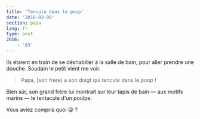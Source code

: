 ```yaml
---
title: 'Tencule dans le poop'
date: '2016-03-09'
section: papa
lang: fr
type: post
2016:
    - '03'
---
```


Ils étaient en train de se déshabiller à la salle de bain, pour aller prendre une douche. Soudain le petit vient me voir.

> Papa, [son frère] a son doigt qui _tencule_ dans le _poop_ !

Bien sûr, son grand frère lui montrait sur leur tapis de bain — aux motifs marins — le tentacule d'un poulpe.

Vous aviez compris quoi :stuck_out_tongue_winking_eye: ?
